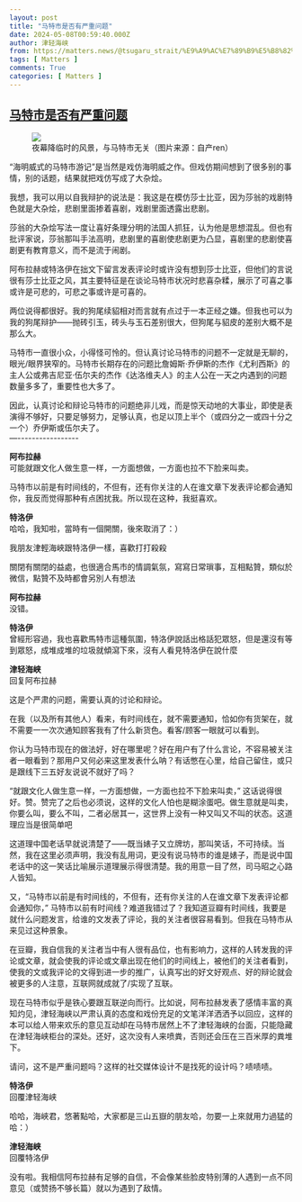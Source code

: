 ```yaml
---
layout: post
title: "马特市是否有严重问题"
date: 2024-05-08T00:59:40.000Z
author: 津轻海峡
from: https://matters.news/@tsugaru_strait/%E9%A9%AC%E7%89%B9%E5%B8%82%E6%98%AF%E5%90%A6%E6%9C%89%E4%B8%A5%E9%87%8D%E9%97%AE%E9%A2%98-bafybeidzcvehwiukpbxlrglkxjbj3n42b6iywap3w2c7fxu2lgrwbimppu
tags: [ Matters ]
comments: True
categories: [ Matters ]
---
```

<!--1715129980000-->
[马特市是否有严重问题](https://matters.news/@tsugaru_strait/%E9%A9%AC%E7%89%B9%E5%B8%82%E6%98%AF%E5%90%A6%E6%9C%89%E4%B8%A5%E9%87%8D%E9%97%AE%E9%A2%98-bafybeidzcvehwiukpbxlrglkxjbj3n42b6iywap3w2c7fxu2lgrwbimppu)
------

<div>
<figure class="image"><img src="https://imagedelivery.net/kDRCweMmqLnTPNlbum-pYA/prod/embed/65da8bbe-51ff-42e7-8c5a-25d6a75736da.jpeg/public" referrerpolicy="no-referrer"><figcaption>夜幕降临时的风景，与马特市无关（图片来源：自产ren）</figcaption></figure><p>“海明威式的马特市游记”是当然是戏仿海明威之作。但戏仿期间想到了很多别的事情，别的话题，结果就把戏仿写成了大杂烩。</p><p>我想，我可以用以自我辩护的说法是：我这是在模仿莎士比亚，因为莎翁的戏剧特色就是大杂烩，悲剧里面掺着喜剧，戏剧里面透露出悲剧。</p><p>莎翁的大杂烩写法一度让喜好条理分明的法国人抓狂，认为他是思想混乱。但也有批评家说，莎翁那叫手法高明，悲剧里的喜剧使悲剧更为凸显，喜剧里的悲剧使喜剧更有教育意义，而不是流于闹剧。</p><p>阿布拉赫或特洛伊在拙文下留言发表评论时或许没有想到莎士比亚，但他们的言说很有莎士比亚之风，其主要特征是在谈论马特市状况时悲喜杂糅，展示了可喜之事或许是可悲的，可悲之事或许是可喜的。</p><p>两位说得都很好。我的狗尾续貂相对而言就有点过于一本正经之嫌。但我也可以为我的狗尾辩护——抛砖引玉，砖头与玉石差别很大，但狗尾与貂皮的差别大概不是那么大。</p><p>马特市一直很小众，小得怪可怜的。但认真讨论马特市的问题不一定就是无聊的，眼光/眼界狭窄的。马特市长期存在的问题比詹姆斯·乔伊斯的杰作《尤利西斯》的主人公或弗吉尼亚·伍尔夫的杰作《达洛维夫人》的主人公在一天之内遇到的问题数量多多了，重要性也大多了。</p><p>因此，认真讨论和辩论马特市的问题绝非儿戏，而是惊天动地的大事业，即使是表演得不够好，只要足够努力，足够认真，也足以顶上半个（或四分之一或四十分之一个）乔伊斯或伍尔夫了。<br class="smart">—-----------------</p><p><strong>阿布拉赫</strong><br class="smart">可能就跟文化人做生意一样，一方面想做，一方面也拉不下脸来叫卖。</p><p>马特市以前是有时间线的，不但有，还有你关注的人在谁文章下发表评论都会通知你，我反而觉得那种有点困扰我。所以现在这种，我挺喜欢。</p><p><strong>特洛伊</strong><br class="smart">哈哈，我知啦，當時有一個開關，後來取消了：）</p><p>我朋友津輕海峽跟特洛伊一樣，喜歡打打殺殺</p><p>關閉有關閉的益處，也很適合馬市的情調氣氛，寫寫日常瑣事，互相點贊，類似於微信，點贊不及時都會另別人有想法</p><p><strong>阿布拉赫</strong><br class="smart">没错。</p><p><strong>特洛伊</strong><br class="smart">曾經形容過，我也喜歡馬特市這種氛圍，特洛伊說話出格話犯眾怒，但是還沒有等到眾怒，成堆成堆的垃圾就傾瀉下來，沒有人看見特洛伊在說什麼</p><p><strong>津轻海峡</strong><br class="smart">回复阿布拉赫</p><p>这是个严肃的问题，需要认真的讨论和辩论。</p><p>在我（以及所有其他人）看来，有时间线在，就不需要通知，恰如你有货架在，就不需要一一次次通知顾客我有了什么新货色。看客/顾客一眼就可以看到。</p><p>你认为马特市现在的做法好，好在哪里呢？好在用户有了什么言论，不容易被关注者一眼看到？那用户又何必来这里发表什么呐？有话憋在心里，给自己留住，或只是跟线下三五好友说说不就好了吗？</p><p>“就跟文化人做生意一样，一方面想做，一方面也拉不下脸来叫卖，” 这话说得很好。赞。赞完了之后也必须说，这样的文化人怕也是糊涂蛋吧。做生意就是叫卖，你要么叫，要么不叫，二者必居其一，这世界上没有一种又叫又不叫的状态。这道理应当是很简单吧</p><p>这道理中国老话早就说清楚了——既当婊子又立牌坊，那叫笑话，不可持续。当然，我在这里必须声明，我没有乱用词，更没有说马特市的谁是婊子，而是说中国老话中的这一笑话比喻展示道理展示得很清楚。我的用意一目了然，司马昭之心路人皆知。</p><p>又，“马特市以前是有时间线的，不但有，还有你关注的人在谁文章下发表评论都会通知你，” 马特市以前有时间线？难道我错过了？我知道豆瓣有时间线，我要是就什么问题发言，给谁的文发表了评论，我的关注者很容易看到。但我在马特市从来见过这种景象。</p><p>在豆瓣，我自信我的关注者当中有人很有品位，也有影响力，这样的人转发我的评论或文章，就会使我的评论或文章出现在他们的时间线上，被他们的关注者看到，使我的文或我评论的文得到进一步的推广，认真写出的好文好观点、好的辩论就会被更多的人注意，互联网就成就了/实现了互联。</p><p>现在马特市似乎是铁心要跟互联逆向而行。比如说，阿布拉赫发表了感情丰富的真知灼见，津轻海峡以严肃认真的态度和戏份充足的文笔洋洋洒洒予以回应，这样的本可以给人带来欢乐的意见互动却在马特市居然上不了津轻海峡的台面，只能隐藏在津轻海峡柜台的深处。还好，这次没有人来喷粪，否则还会压在三百米厚的粪堆下。</p><p>请问，这不是严重问题吗？这样的社交媒体设计不是找死的设计吗？啧啧啧。</p><p><strong>特洛伊</strong><br class="smart">回覆津轻海峡</p><p>哈哈，海峽君，悠著點哈，大家都是三山五嶽的朋友哈，勿要一上來就用力過猛的哈：）</p><p><strong>津轻海峡</strong><br class="smart">回覆特洛伊</p><p>没有啦。我相信阿布拉赫有足够的自信，不会像某些脸皮特别薄的人遇到一点不同意见（或赞扬不够长篇）就以为遇到了敌情。</p><p><br class="smart"></p>
</div>
